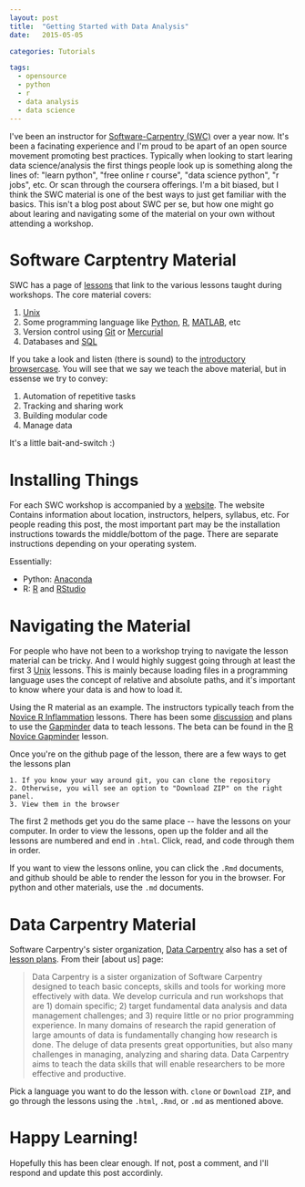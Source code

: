 ```yaml
---
layout: post
title:  "Getting Started with Data Analysis"
date:   2015-05-05

categories: Tutorials

tags:
  - opensource
  - python
  - r
  - data analysis
  - data science
---
```


I've been an instructor for [Software-Carpentry (SWC)](http://software-carpentry.org) over a year now.
It's been a facinating experience and I'm proud to be apart of an open source movement promoting best practices.
Typically when looking to start learing data science/analysis the first things people look up is something along the lines of: "learn python", "free online r course", "data science python", "r jobs", etc.
Or scan through the coursera offerings.
I'm a bit biased, but I think the SWC material is one of the best ways to just get familiar with the basics.
This isn't a blog post about SWC per se, but how one might go about learing and navigating some of the material on your own without attending a workshop.

# Software Carptentry Material

SWC has a page of [lessons](http://software-carpentry.org/lessons.html) that link to the various lessons taught during workshops.
The core material covers:

1. [Unix](http://swcarpentry.github.io/shell-novice/)
2. Some programming language like [Python](http://swcarpentry.github.io/python-novice-inflammation/), [R](http://swcarpentry.github.io/r-novice-inflammation/), [MATLAB](http://swcarpentry.github.io/matlab-novice-inflammation/), etc
3. Version control using [Git](https://github.com/swcarpentry/git-novice) or [Mercurial](https://github.com/swcarpentry/hg-novice)
4. Databases and [SQL](http://swcarpentry.github.io/sql-novice-survey/)

If you take a look and listen (there is sound) to the [introductory browsercase](http://swcarpentry.github.io/slideshows/introducing-software-carpentry/index.html#slide-3).
You will see that we say we teach the above material, but in essense we try to convey:

1. Automation of repetitive tasks
2. Tracking and sharing work
3. Building modular code
4. Manage data

It's a little bait-and-switch :)

# Installing Things

For each SWC workshop is accompanied by a [website](http://chendaniely.github.io/workshop-template-empty/).
The website Contains information about location, instructors, helpers, syllabus, etc.
For people reading this post, the most important part may be the installation instructions towards the middle/bottom of the page.
There are separate instructions depending on your operating system.

Essentially:

 - Python: [Anaconda](http://continuum.io/downloads)
 - R: [R](http://cran.rstudio.com/) and [RStudio](http://www.rstudio.com/products/rstudio/download/)

# Navigating the Material

For people who have not been to a workshop trying to navigate the lesson material can be tricky.
And I would highly suggest going through at least the first 3 [Unix](http://swcarpentry.github.io/shell-novice/) lessons.
This is mainly because loading files in a programming language uses the concept of relative and absolute paths, and it's important to know where your data is and how to load it.

Using the R material as an example.  The instructors typically teach from the [Novice R Inflammation](http://swcarpentry.github.io/r-novice-inflammation/) lessons.  There has been some [discussion](https://github.com/swcarpentry/r-novice-inflammation/pull/65#issuecomment-93483536) and plans to use the [Gapminder](http://www.gapminder.org/) data to teach lessons.  The beta can be found in the [R Novice Gapminder](https://github.com/swcarpentry/r-novice-gapminder) lesson.

Once you're on the github page of the lesson, there are a few ways to get the lessons plan

    1. If you know your way around git, you can clone the repository
    2. Otherwise, you will see an option to "Download ZIP" on the right panel.
    3. View them in the browser

The first 2 methods get you do the same place -- have the lessons on your computer.
In order to view the lessons, open up the folder and all the lessons are numbered and end in `.html`.
Click, read, and code through them in order.

If you want to view the lessons online, you can click the `.Rmd` documents, and github should be able to render the lesson for you in the browser.  For python and other materials, use the `.md` documents.

# Data Carpentry Material

Software Carpentry's sister organization, [Data Carpentry]() also has a set of [lesson plans](http://datacarpentry.org/lesson-dev.html).
From their [about us] page:

> Data Carpentry is a sister organization of Software Carpentry designed to teach basic concepts, skills and tools for working more effectively with data.
We develop curricula and run workshops that are 1) domain specific; 2) target fundamental data analysis and data management challenges; and 3) require little or no prior programming experience.
In many domains of research the rapid generation of large amounts of data is fundamentally changing how research is done. The deluge of data presents great opportunities, but also many challenges in managing, analyzing and sharing data. Data Carpentry aims to teach the data skills that will enable researchers to be more effective and productive.

Pick a language you want to do the lesson with.  `clone` or `Download ZIP`, and go through the lessons using the `.html`, `.Rmd`, or `.md` as mentioned above.

# Happy Learning!
Hopefully this has been clear enough.  If not, post a comment, and I'll respond and update this post accordinly.